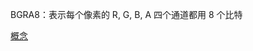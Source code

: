 
<p id="tKEkuU1jtK9DdMd3e5m1rm">

BGRA8：表示每个像素的 R, G, B, A 四个通道都用 8 个比特

</p>

<p id="pEz6iUpMNCgnZ91gucEQMq">

[概念](./%E6%A6%82%E5%BF%B5/index.md)

</p>

<p id="k4dNNwx78ubQShcYDAbTnE">



</p>
